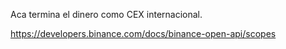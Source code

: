 Aca termina el dinero como CEX internacional.

https://developers.binance.com/docs/binance-open-api/scopes
